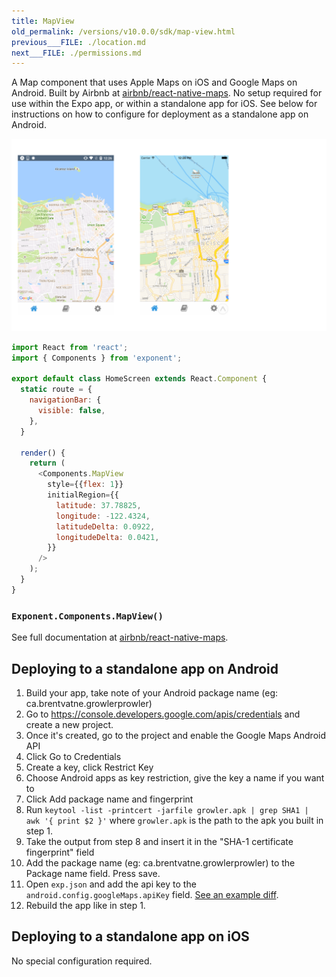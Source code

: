 ```yaml
---
title: MapView
old_permalink: /versions/v10.0.0/sdk/map-view.html
previous___FILE: ./location.md
next___FILE: ./permissions.md
---
```


A Map component that uses Apple Maps on iOS and Google Maps on Android. Built by Airbnb at [airbnb/react-native-maps](https://github.com/airbnb/react-native-maps). No setup required for use within the Expo app, or within a standalone app for iOS. See below for instructions on how to configure for deployment as a standalone app on Android.

![](./maps.png)

```javascript
import React from 'react';
import { Components } from 'exponent';

export default class HomeScreen extends React.Component {
  static route = {
    navigationBar: {
      visible: false,
    },
  }

  render() {
    return (
      <Components.MapView
        style={{flex: 1}}
        initialRegion={{
          latitude: 37.78825,
          longitude: -122.4324,
          latitudeDelta: 0.0922,
          longitudeDelta: 0.0421,
        }}
      />
    );
  }
}
```

### `Exponent.Components.MapView()`

See full documentation at [airbnb/react-native-maps](https://github.com/airbnb/react-native-maps).

## Deploying to a standalone app on Android

1.  Build your app, take note of your Android package name (eg: ca.brentvatne.growlerprowler)
2.  Go to <https://console.developers.google.com/apis/credentials> and create a new project.
3.  Once it's created, go to the project and enable the Google Maps Android API
4.  Click Go to Credentials
5.  Create a key, click Restrict Key
6.  Choose Android apps as key restriction, give the key a name if you want to
7.  Click Add package name and fingerprint
8.  Run `keytool -list -printcert -jarfile growler.apk | grep SHA1 | awk '{ print $2 }'` where `growler.apk` is the path to the apk you built in step 1.
9.  Take the output from step 8 and insert it in the "SHA-1 certificate fingerprint" field
10. Add the package name (eg: ca.brentvatne.growlerprowler) to the Package name field. Press save.
11. Open `exp.json` and add the api key to the `android.config.googleMaps.apiKey` field. [See an example diff](https://github.com/brentvatne/growler-prowler/commit/3496e69b14adb21eb2025ef9e0719c2edbef2aa2).
12. Rebuild the app like in step 1.

## Deploying to a standalone app on iOS

No special configuration required.
